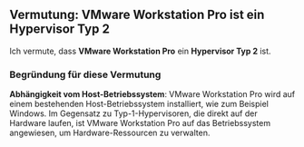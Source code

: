 ## Vermutung: VMware Workstation Pro ist ein Hypervisor Typ 2

Ich vermute, dass **VMware Workstation Pro** ein **Hypervisor Typ 2** ist.

### Begründung für diese Vermutung
**Abhängigkeit vom Host-Betriebssystem**:
   VMware Workstation Pro wird auf einem bestehenden Host-Betriebssystem installiert, wie zum Beispiel Windows. 
Im Gegensatz zu Typ-1-Hypervisoren, die direkt auf der Hardware laufen, ist VMware Workstation Pro auf das Betriebssystem angewiesen, um Hardware-Ressourcen zu verwalten.

